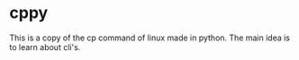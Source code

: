 # cppy
This is a copy of the cp command of linux made in python. The main idea is to learn about cli's.
